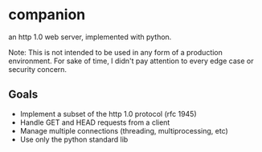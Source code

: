 # companion

an http 1.0 web server, implemented with python.

Note: This is not intended to be used in any form of a production environment. For sake of time, I didn't pay attention to every edge case or security concern. 

## Goals

- Implement a subset of the http 1.0 protocol (rfc 1945)
- Handle GET and HEAD requests from a client
- Manage multiple connections (threading, multiprocessing, etc)
- Use only the python standard lib 